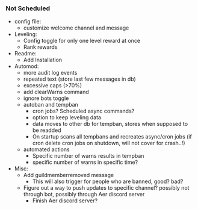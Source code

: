 ### Not Scheduled

* config file:
	* customize welcome channel and message
* Leveling:
	* Config toggle for only one level reward at once
	* Rank rewards
* Readme:
	* Add Installation
* Automod:
	* more audit log events
	* repeated text (store last few messages in db)
	* excessive caps (>70%)
	* add clearWarns command
	* ignore bots toggle
	* autoban and tempban 
		* cron jobs? Scheduled async commands?
		* option to keep leveling data
		* data moves to other db for tempban, stores when supposed to be readded
		* On startup scans all tempbans and recreates async/cron jobs (if cron delete cron jobs on shutdown, will not cover for crash..!)
	* automated actions
		* Specific number of warns results in tempban
		* specific number of warns in specific time?
* Misc:
	* Add guildmemberremoved message
		* This will also trigger for people who are banned, good? bad?
	* Figure out a way to push updates to specific channel? possibly not through bot, possibly through Aer discord server
		* Finish Aer discord server?
